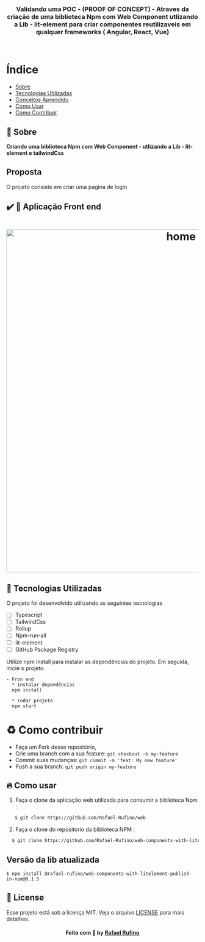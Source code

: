 <h3 align="center">
    <br><br>
    <b>Validando uma POC - (PROOF OF CONCEPT) - Atraves da criação de uma biblioteca Npm com Web Component utlizando a Lib - lit-element para criar componentes reutilizaveis em qualquer frameworks ( Angular, React, Vue)  </b>  
    <br>
</h3>
<br>

# Índice

- [Sobre](#sobre)
- [Tecnologias Utilizadas](#tecnologias-utilizadas)
- [Conceitos Aprendido](#conceito-aprendido)
- [Como Usar](#como-usar)
- [Como Contribuir](#como-contribuir)

## :bookmark: Sobre

<strong>Criando uma biblioteca Npm com Web Component - utlizando a Lib - lit-element e tailwindCss</strong>

## Proposta

O projeto consiste em criar uma pagina de login

## :heavy_check_mark: :iphone: Aplicação Front end

<h1 align="center">
    <img alt="home" src="./.github/login.jpeg" width="900px">
</h1>

<a id="tecnologias-utilizadas"></a>

## :rocket: Tecnologias Utilizadas

O projeto foi desenvolvido utilizando as seguintes tecnologias

- [ ] Typescript
- [ ] TailwindCss
- [ ] Rollup
- [ ] Npm-run-all
- [ ] lit-element
- [ ] GitHub Package Registry

<p> Utilize npm install para instalar as dependências do projeto. Em seguida, inicie o projeto.</p>

```
- Fron end
  * instalar dependências
  npm install

  * rodar projeto
  npm start

```

<a id="como-contribuir"></a>

# :recycle: Como contribuir

- Faça um Fork desse repositório,
- Crie uma branch com a sua feature: `git checkout -b my-feature`
- Commit suas mudanças: `git commit -m 'feat: My new feature'`
- Push a sua branch: `git push origin my-feature`

<a id="como-usar"></a>

## :fire: Como usar

1. Faça o clone da aplicação web utilizada para consumir a biblioteca Npm :

```sh
   $ git clone https://github.com/Rafael-Rufino/web
```

2. Faça o clone do repositorio da biblioteca NPM :

```sh
  $ git clone https://github.com/Rafael-Rufino/web-components-with-litelement-publish-in-npm
```
## Versão da lib atualizada

```
$ npm install @rafael-rufino/web-components-with-litelement-publish-in-npm@0.1.5

```

## :memo: License

Esse projeto está sob a licença MIT. Veja o arquivo [LICENSE](LICENSE.md) para mais detalhes.

<h4 align="center">
    Feito com 💜 by <a href="https://portfolio-rafael-rufino.vercel.app/" target="_blank">Rafael Rufino</a>
</h4>
